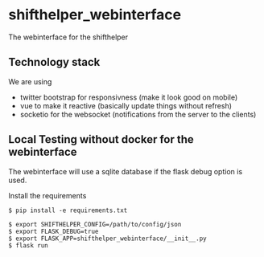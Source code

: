 # shifthelper_webinterface
The webinterface for the shifthelper

## Technology stack

We are using

* twitter bootstrap for responsivness (make it look good on mobile)
* vue to make it reactive (basically update things without refresh)
* socketio for the websocket (notifications from the server to the clients)


## Local Testing without docker for the webinterface

The webinterface will use a sqlite database if the flask debug option is used.

Install the requirements
```
$ pip install -e requirements.txt
```

```
$ export SHIFTHELPER_CONFIG=/path/to/config/json
$ export FLASK_DEBUG=true
$ export FLASK_APP=shifthelper_webinterface/__init__.py
$ flask run
```
